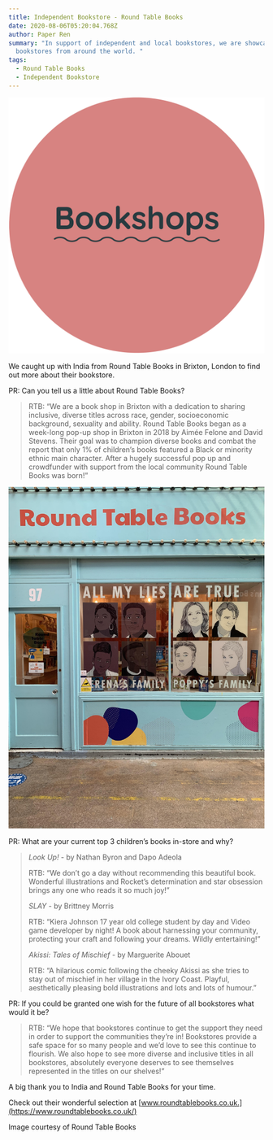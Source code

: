 ```yaml
---
title: Independent Bookstore - Round Table Books
date: 2020-08-06T05:20:04.768Z
author: Paper Ren
summary: "In support of independent and local bookstores, we are showcasing
  bookstores from around the world. "
tags:
  - Round Table Books
  - Independent Bookstore
---
```

![Paper Ren Graphic](/static/img/tags6.png "Paper Ren Graphic")

We caught up with India from Round Table Books in Brixton, London to find out more about their bookstore.

PR: Can you tell us a little about Round Table Books?

> RTB: “We are a book shop in Brixton with a dedication to sharing inclusive, diverse titles across race, gender, socioeconomic background, sexuality and ability. Round Table Books began as a week-long pop-up shop in Brixton in 2018 by Aimée Felone and David Stevens. Their goal was to champion diverse books and combat the report that only 1% of children’s books featured a Black or minority ethnic main character. After a hugely successful pop up and crowdfunder with support from the local community Round Table Books was born!”

![](/static/img/rtb2.jpg)

PR: What are your current top 3 children’s books in-store and why?

> *Look Up! -* by Nathan Byron and Dapo Adeola
>
> RTB: “We don’t go a day without recommending this beautiful book. Wonderful illustrations and Rocket’s determination and star obsession brings any one who reads it so much joy!”
>
> *SLAY* - by Brittney Morris
>
> RTB: “Kiera Johnson 17 year old college student by day and Video game developer by night! A book about harnessing your community, protecting your craft and following your dreams. Wildly entertaining!”
>
> *Akissi: Tales of Mischief* - by Marguerite Abouet
>
> RTB: “A hilarious comic following the cheeky Akissi as she tries to stay out of mischief in her village in the Ivory Coast. Playful, aesthetically pleasing bold illustrations and lots and lots of humour.”

PR: If you could be granted one wish for the future of all bookstores what would it be?

> RTB: “We hope that bookstores continue to get the support they need in order to support the communities they’re in! Bookstores provide a safe space for so many people and we’d love to see this continue to flourish. We also hope to see more diverse and inclusive titles in all bookstores, absolutely everyone deserves to see themselves represented in the titles on our shelves!”

A big thank you to India and Round Table Books for your time. 

Check out their wonderful selection at [www.roundtablebooks.co.uk.](https://www.roundtablebooks.co.uk/)

[](www.roundtablebooks.co.uk)Image courtesy of Round Table Books